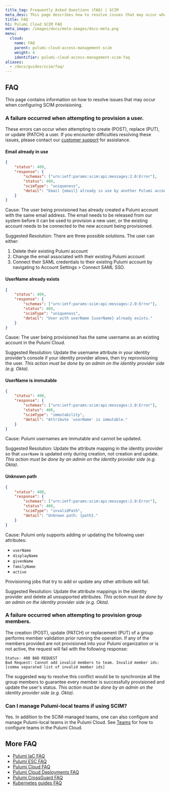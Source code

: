 ```yaml
---
title_tag: Frequently Asked Questions (FAQ) | SCIM
meta_desc: This page describes how to resolve issues that may occur when configuring SCIM provisioning
title: FAQ
h1: Pulumi Cloud SCIM FAQ
meta_image: /images/docs/meta-images/docs-meta.png
menu:
  cloud:
    name: FAQ
    parent: pulumi-cloud-access-management-scim
    weight: 4
    identifier: pulumi-cloud-access-management-scim-faq
aliases:
  - /docs/guides/scim/faq/
---
```


## FAQ

This page contains information on how to resolve issues that may occur when configuring SCIM provisioning.

### A failure occurred when attempting to provision a user.

These errors can occur when attempting to create (POST), replace (PUT), or update (PATCH) a user. If you encounter difficulties resolving these issues, please contact our [customer support](https://support.pulumi.com/) for assistance.

#### Email already in use

```json
{
    "status": 409,
    "response": {
        "schemas": ["urn:ietf:params:scim:api:messages:2.0:Error"],
        "status": 409,
        "scimType": "uniqueness",
        "detail": "Email {email} already in use by another Pulumi account."
    }
}
```

Cause: The user being provisioned has already created a Pulumi account with the same email address. The email needs to be released from our system before it can be used to provision a new user, or the existing account needs to be connected to the new account being provisioned.

Suggested Resolution: There are three possible solutions. The user can either:

1. Delete their existing Pulumi account
1. Change the email associated with their existing Pulumi account
1. Connect their SAML credentials to their existing Pulumi account by navigating to Account Settings > Connect SAML SSO.

#### UserName already exists

```json
{
    "status": 409,
    "response": {
        "schemas": ["urn:ietf:params:scim:api:messages:2.0:Error"],
        "status": 409,
        "scimType": "uniqueness",
        "detail": "User with userName {userName} already exists."
    }
}
```

Cause: The user being provisioned has the same username as an existing account in the Pulumi Cloud.

Suggested Resolution: Update the username attribute in your identity provider’s console if your identity provider allows, then try reprovisioning the user. _This action must be done by an admin on the identity provider side (e.g. Okta)_.

#### UserName is immutable

```json
{
    "status": 400,
    "response": {
        "schemas": ["urn:ietf:params:scim:api:messages:2.0:Error"],
        "status": 400,
        "scimType": "immutability",
        "detail": "Attribute 'userName' is immutable."
    }
}
```

Cause: Pulumi usernames are immutable and cannot be updated.

Suggested Resolution: Update the attribute mapping in the identity provider so that `userName` is updated only during creation, not creation and update. _This action must be done by an admin on the identity provider side (e.g. Okta)_.

#### Unknown path

```json
{
    "status": 400,
    "response": {
        "schemas": ["urn:ietf:params:scim:api:messages:2.0:Error"],
        "status": 400,
        "scimType": "invalidPath",
        "detail": "Unknown path: {path}."
    }
}
```

Cause: Pulumi only supports adding or updating the following user attributes:

- `userName`
- `displayName`
- `givenName`
- `familyName`
- `active`

Provisioning jobs that try to add or update any other attribute will fail.

Suggested Resolution: Update the attribute mappings in the identity provider and delete all unsupported attributes. _This action must be done by an admin on the identity provider side (e.g. Okta)_.

### A failure occurred when attempting to provision group members.

The creation (POST), update (PATCH) or replacement (PUT) of a group performs member validation prior running the operation. If any of the members provided are not provisioned into your Pulumi organization or is not active, the request will fail with the following response:

```
Status: 400 BAD REQUEST
Bad Request: Cannot add invalid members to team. Invalid member ids: [comma separated list of invalid member ids]
```

The suggested way to resolve this conflict would be to synchronize all the group members to guarantee every member is successfully provisioned and update the user's status. _This action must be done by an admin on the identity provider side (e.g. Okta)_.

### Can I manage Pulumi-local teams if using SCIM?

Yes. In addition to the SCIM-managed teams, one can also configure and manage Pulumi-local teams in the Pulumi Cloud. See [Teams](/docs/pulumi-cloud/access-management/teams/) for how to configure teams in the Pulumi Cloud.

## More FAQ

- [Pulumi IaC FAQ](/docs/iac/support/faq/)
- [Pulumi ESC FAQ](/docs/esc/faq/)
- [Pulumi Cloud FAQ](/docs/pulumi-cloud/faq/)
- [Pulumi Cloud Deployments FAQ](/docs/pulumi-cloud/deployments/faq/)
- [Pulumi CrossGuard FAQ](/docs/using-pulumi/crossguard/faq/)
- [Kubernetes guides FAQ](/docs/clouds/kubernetes/guides/faq/)

